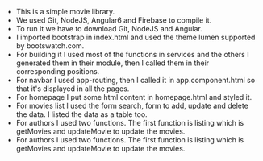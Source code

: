 - This is a simple movie library.
- We used Git, NodeJS, Angular6 and Firebase to compile it.
- To run it we have to download Git, NodeJS and Angular.
- I imported bootstrap in index.html and used the theme lumen supported by bootswatch.com.
- For building it I used most of the functions in services and the others I generated them in their module, then I called them in their corresponding positions. 
- For navbar I used app-routing, then I called it in app.component.html so that it's displayed in all the pages.
- For homepage I put some html content in homepage.html and styled it.
- For movies list I used the form search, form to add, update and delete the data. I listed the data as a table too.
- For authors I used two functions. The first function is listing which is getMovies and updateMovie to update the movies.
- For authors I used two functions. The first function is listing which is getMovies and updateMovie to update the movies.

